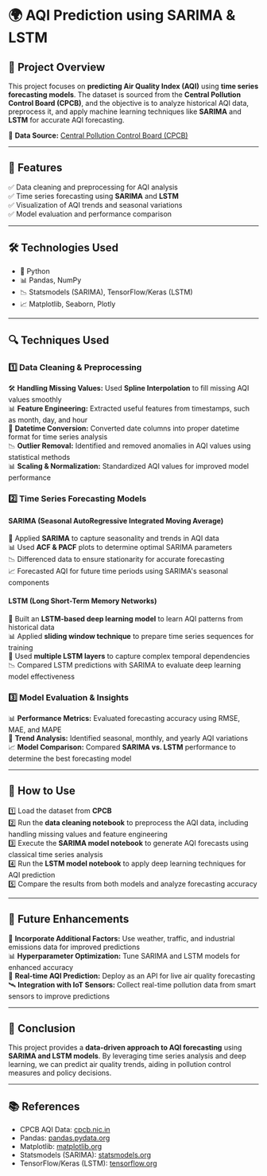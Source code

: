 # 🌍 AQI Prediction using SARIMA & LSTM

## 📌 Project Overview
This project focuses on **predicting Air Quality Index (AQI)** using **time series forecasting models**. The dataset is sourced from the **Central Pollution Control Board (CPCB)**, and the objective is to analyze historical AQI data, preprocess it, and apply machine learning techniques like **SARIMA** and **LSTM** for accurate AQI forecasting.

🔗 **Data Source:** [Central Pollution Control Board (CPCB)](https://cpcb.nic.in/)

---
## 🎯 Features
✅ Data cleaning and preprocessing for AQI analysis  
✅ Time series forecasting using **SARIMA** and **LSTM**  
✅ Visualization of AQI trends and seasonal variations  
✅ Model evaluation and performance comparison  

---
## 🛠️ Technologies Used
- 🐍 Python
- 📊 Pandas, NumPy
- 📉 Statsmodels (SARIMA), TensorFlow/Keras (LSTM)
- 📈 Matplotlib, Seaborn, Plotly

---
## 🔍 Techniques Used

### 1️⃣ Data Cleaning & Preprocessing
🛠️ **Handling Missing Values:** Used **Spline Interpolation** to fill missing AQI values smoothly  
📊 **Feature Engineering:** Extracted useful features from timestamps, such as month, day, and hour  
📆 **Datetime Conversion:** Converted date columns into proper datetime format for time series analysis  
📉 **Outlier Removal:** Identified and removed anomalies in AQI values using statistical methods  
📊 **Scaling & Normalization:** Standardized AQI values for improved model performance  

### 2️⃣ Time Series Forecasting Models

#### **SARIMA (Seasonal AutoRegressive Integrated Moving Average)**
🔄 Applied **SARIMA** to capture seasonality and trends in AQI data  
📊 Used **ACF & PACF** plots to determine optimal SARIMA parameters  
📉 Differenced data to ensure stationarity for accurate forecasting  
📈 Forecasted AQI for future time periods using SARIMA's seasonal components  

#### **LSTM (Long Short-Term Memory Networks)**
🤖 Built an **LSTM-based deep learning model** to learn AQI patterns from historical data  
📊 Applied **sliding window technique** to prepare time series sequences for training  
🧠 Used **multiple LSTM layers** to capture complex temporal dependencies  
📉 Compared LSTM predictions with SARIMA to evaluate deep learning model effectiveness  

### 3️⃣ Model Evaluation & Insights
📊 **Performance Metrics:** Evaluated forecasting accuracy using RMSE, MAE, and MAPE  
📌 **Trend Analysis:** Identified seasonal, monthly, and yearly AQI variations  
📈 **Model Comparison:** Compared **SARIMA vs. LSTM** performance to determine the best forecasting model  

---
## 🚀 How to Use
1️⃣ Load the dataset from **CPCB**  
2️⃣ Run the **data cleaning notebook** to preprocess the AQI data, including handling missing values and feature engineering  
3️⃣ Execute the **SARIMA model notebook** to generate AQI forecasts using classical time series analysis  
4️⃣ Run the **LSTM model notebook** to apply deep learning techniques for AQI prediction  
5️⃣ Compare the results from both models and analyze forecasting accuracy  

---
## 🔮 Future Enhancements
📢 **Incorporate Additional Factors:** Use weather, traffic, and industrial emissions data for improved predictions  
📊 **Hyperparameter Optimization:** Tune SARIMA and LSTM models for enhanced accuracy  
📡 **Real-time AQI Prediction:** Deploy as an API for live air quality forecasting  
🛰️ **Integration with IoT Sensors:** Collect real-time pollution data from smart sensors to improve predictions  

---
## 📌 Conclusion
This project provides a **data-driven approach to AQI forecasting** using **SARIMA and LSTM models**. By leveraging time series analysis and deep learning, we can predict air quality trends, aiding in pollution control measures and policy decisions.

---
## 📚 References
- CPCB AQI Data: [cpcb.nic.in](https://cpcb.nic.in/)
- Pandas: [pandas.pydata.org](https://pandas.pydata.org/)
- Matplotlib: [matplotlib.org](https://matplotlib.org/)
- Statsmodels (SARIMA): [statsmodels.org](https://www.statsmodels.org/)
- TensorFlow/Keras (LSTM): [tensorflow.org](https://www.tensorflow.org/)

